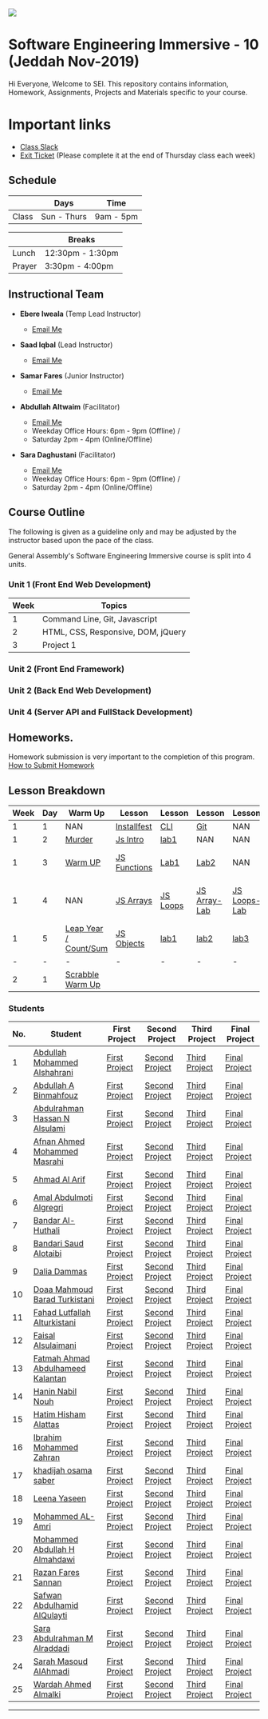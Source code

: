 # ![](https://ga-dash.s3.amazonaws.com/production/assets/logo-9f88ae6c9c3871690e33280fcf557f33.png) 

# Software Engineering Immersive - 10 (Jeddah Nov-2019)
Hi Everyone, Welcome to SEI. This repository contains information, Homework, Assignments, Projects and Materials specific to your course.

# Important links
- [Class Slack](https://miskacademy.slack.com/archives/GQ5QFC7UN)
- [Exit Ticket](https://docs.google.com/forms/d/e/1FAIpQLScJYIOvBRGzXXs7KuwHau7u5nR6z86c9bB94iSttW9CQH4Uqw/viewform) (Please complete it at the end of Thursday class each week)

## Schedule

|| Days | Time
-- | -- | --
Class | Sun - Thurs | 9am - 5pm 

| | Breaks 
-- | -- 
Lunch | 12:30pm - 1:30pm 
Prayer | 3:30pm - 4:00pm 

## Instructional Team
- **Ebere Iweala** (Temp Lead Instructor)
  - [Email Me](mailto:ebere.iweala@generalassemb.ly)
  
- **Saad Iqbal** (Lead Instructor)
  - [Email Me](mailto:saad.igbal@generalassemb.ly)
  
- **Samar Fares** (Junior Instructor)
  - [Email Me](mailto:samar.fares@generalassemb.ly)
  
- **Abdullah Altwaim** (Facilitator)
  - [Email Me](mailto:abdullah.altwaim@generalassemb.ly)
  - Weekday Office Hours: 6pm - 9pm (Offline) / 
  - Saturday 2pm - 4pm (Online/Offline)

- **Sara Daghustani** (Facilitator)
  - [Email Me](mailto:sara.daghustani@generalassemb.ly)
  - Weekday Office Hours: 6pm - 9pm (Offline) / 
  - Saturday 2pm - 4pm (Online/Offline)


## Course Outline
The following is given as a guideline only and may be adjusted by the instructor based upon the pace of the class.

General Assembly's Software Engineering Immersive course  is split into 4 units.
### Unit 1 (Front End Web Development)

| Week  | Topics |
| ----- | ------ |
| 1  | Command Line, Git, Javascript  |
| 2  | HTML, CSS, Responsive, DOM, jQuery|
| 3  | Project 1  |

### Unit 2 (Front End Framework)
### Unit 2 (Back End Web Development)
### Unit 4 (Server API and FullStack Development)
 

## Homeworks.
Homework submission is very important to the completion of this program. 
[How to Submit Homework](https://github.com/sei-jed-10/homework_submission_important) 

## Lesson Breakdown
| Week | Day  | Warm Up | Lesson | Lesson | Lesson | Lesson | Lesson | Homework |  
|------|------| --------| -------| -------| -------|--------|--------|---------|
|1|1| NAN | [Installfest](https://github.com/sei-jed-10/installfest)| [CLI](https://github.com/sei-jed-10/w01d01_command_line)| [Git](https://github.com/sei-jed-10/w01d01_git_and_github)|NAN|NAN|NAN|
|1|2| [Murder](https://github.com/sei-jed-10/warmup-w01d02/tree/master)| [Js Intro](https://github.com/sei-jed-10/w01d02_javascript-intro)| [lab1](https://github.com/sei-jed-10/w01d02_lab_conditionals)| NAN|NAN|NAN|[JS-HW1](https://github.com/sei-jed-10/w01d02-HW1)|
|1|3| [Warm UP](https://github.com/sei-jed-10/Warmup-W01D03) | [JS Functions](https://github.com/sei-jed-10/w01wd03_JS-functions)| [Lab1](https://github.com/sei-jed-10/w01d03-JS-function-lab1)| [Lab2](https://github.com/sei-jed-10/w01d03-JS-function-lab2)|NAN|NAN|[JS Functions-HW2](https://github.com/sei-jed-10/w01d03-HW2)|
|1|4| NAN | [JS Arrays](https://github.com/sei-jed-10/w01d04_arrays-loops)| [JS Loops](https://github.com/sei-jed-10/w01d04_arrays-loops/blob/master/slides/loops.pdf)| [JS Array-Lab](https://github.com/sei-jed-10/w01d04-arrays-lab)|[JS Loops-Lab](https://github.com/sei-jed-10/w01d04-loops-lab)|[JS Arrays-Loops-Lab](https://github.com/sei-jed-10/w01d04-arrays-loops-lab)|[JS Arrays & Loops-HW3](https://github.com/sei-jed-10/w01d04-HW3)|
|1|5| [Leap Year /](https://github.com/sei-jed-10/warmup-w01-d05-leapyear)[ Count/Sum](https://github.com/sei-jed-10/warmup-w01-d05-arrays) | [JS Objects](https://github.com/sei-jed-10/w01d05_JS-Objects)| [lab1](https://github.com/sei-jed-10/w01d05-Objects-lab1)| [lab2](https://github.com/sei-jed-10/w01d05-Objects-lab2)|[lab3](https://github.com/sei-jed-10/w01d05-Objects-lab3)|[lab4](https://github.com/sei-jed-10/w01d05-Objects-lab4)|[MBTA HW4](https://github.com/sei-jed-10/w01d05-HW4)|
-|-|-|-|-|-|-|-
|2|1| [Scrabble Warm Up](https://github.com/sei-jed-10/warmup-w02-d01-scrabble) | []()| []()| []()|[]()|[]()|[]()|


### Students

| No. | Student | First Project | Second Project | Third Project |Final Project |
|---  | ---     | ---      | ---      |  ---      |  ---      | 
|1    | [Abdullah Mohammed Alshahrani](https://github.com/) | [First Project](https://github.io/) | [Second Project](https://github.io/)| [Third Project](https://github.io/)|[Final Project](https://github.io/) | 
|2    | [Abdullah A Binmahfouz](https://github.com/) | [First Project](https://github.io/) | [Second Project](https://github.io/)| [Third Project](https://github.io/)|[Final Project](https://github.io/) | 
|3    | [Abdulrahman Hassan N Alsulami](https://github.com/) | [First Project](https://github.io/) | [Second Project](https://github.io/)| [Third Project](https://github.io/)|[Final Project](https://github.io/) | 
|4    | [Afnan Ahmed Mohammed Masrahi](https://github.com/) | [First Project](https://github.io/) | [Second Project](https://github.io/)| [Third Project](https://github.io/)|[Final Project](https://github.io/) | 
|5    | [Ahmad Al Arif](https://github.com/) | [First Project](https://github.io/) | [Second Project](https://github.io/)| [Third Project](https://github.io/)|[Final Project](https://github.io/) | 
|6    | [Amal Abdulmoti Algregri](https://github.com/) | [First Project](https://github.io/) | [Second Project](https://github.io/)| [Third Project](https://github.io/)|[Final Project](https://github.io/) | 
|7    | [Bandar Al-Huthali](https://github.com/) | [First Project](https://github.io/) | [Second Project](https://github.io/)| [Third Project](https://github.io/)|[Final Project](https://github.io/) | 
|8    | [Bandari Saud Alotaibi](https://github.com/) | [First Project](https://github.io/) | [Second Project](https://github.io/)| [Third Project](https://github.io/)|[Final Project](https://github.io/) | 
|9   | [Dalia Dammas](https://github.com/) | [First Project](https://github.io/) | [Second Project](https://github.io/)| [Third Project](https://github.io/)|[Final Project](https://github.io/) | 
|10    | [Doaa Mahmoud Barad Turkistani](https://github.com/) | [First Project](https://github.io/) | [Second Project](https://github.io/)| [Third Project](https://github.io/)|[Final Project](https://github.io/) | 
|11  | [Fahad Lutfallah Alturkistani](https://github.com/) | [First Project](https://github.io/) | [Second Project](https://github.io/)| [Third Project](https://github.io/)|[Final Project](https://github.io/) | 
|12  | [Faisal Alsulaimani](https://github.com/) | [First Project](https://github.io/) | [Second Project](https://github.io/)| [Third Project](https://github.io/)|[Final Project](https://github.io/) | 
|13    | [Fatmah Ahmad Abdulhameed Kalantan](https://github.com/) | [First Project](https://github.io/) | [Second Project](https://github.io/)| [Third Project](https://github.io/)|[Final Project](https://github.io/) | 
|14   | [Hanin Nabil Nouh](https://github.com/) | [First Project](https://github.io/) | [Second Project](https://github.io/)| [Third Project](https://github.io/)|[Final Project](https://github.io/) | 
|15  | [Hatim Hisham Alattas](https://github.com/) | [First Project](https://github.io/) | [Second Project](https://github.io/)| [Third Project](https://github.io/)|[Final Project](https://github.io/) | 
|16    | [Ibrahim Mohammed Zahran](https://github.com/) | [First Project](https://github.io/) | [Second Project](https://github.io/)| [Third Project](https://github.io/)|[Final Project](https://github.io/) | 
|17    | [khadijah osama saber](https://github.com/) | [First Project](https://github.io/) | [Second Project](https://github.io/)| [Third Project](https://github.io/)|[Final Project](https://github.io/) | 
|18    | [Leena Yaseen](https://github.com/) | [First Project](https://github.io/) | [Second Project](https://github.io/)| [Third Project](https://github.io/)|[Final Project](https://github.io/) | 
|19    | [Mohammed AL-Amri](https://github.com/) | [First Project](https://github.io/) | [Second Project](https://github.io/)| [Third Project](https://github.io/)|[Final Project](https://github.io/) | 
|20   | [Mohammed Abdullah H Almahdawi](https://github.com/) | [First Project](https://github.io/) | [Second Project](https://github.io/)| [Third Project](https://github.io/)|[Final Project](https://github.io/) | 
|21   | [Razan Fares Sannan](https://github.com/) | [First Project](https://github.io/) | [Second Project](https://github.io/)| [Third Project](https://github.io/)|[Final Project](https://github.io/) | 
|22    | [Safwan Abdulhamid AlQulayti](https://github.com/) | [First Project](https://github.io/) | [Second Project](https://github.io/)| [Third Project](https://github.io/)|[Final Project](https://github.io/) |
|23   | [Sara Abdulrahman M Alraddadi](https://github.com/) | [First Project](https://github.io/) | [Second Project](https://github.io/)| [Third Project](https://github.io/)|[Final Project](https://github.io/) |
|24   | [Sarah Masoud AlAhmadi](https://github.com/) | [First Project](https://github.io/) | [Second Project](https://github.io/)| [Third Project](https://github.io/)|[Final Project](https://github.io/) |
|25  | [Wardah Ahmed Almalki](https://github.com/) | [First Project](https://github.io/) | [Second Project](https://github.io/)| [Third Project](https://github.io/)|[Final Project](https://github.io/) |

----------
